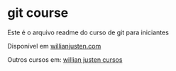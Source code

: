 ﻿# git course

Este é o arquivo readme do curso de git para iniciantes

Disponível em [willianjusten.com](https://willianjusten.com.br)

Outros cursos em: [willian justen cursos](http://willianjusten.teachable.com)

